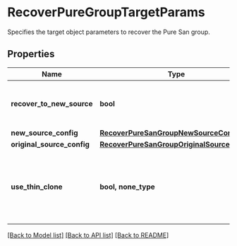 # RecoverPureGroupTargetParams

Specifies the target object parameters to recover the Pure San group.

## Properties
Name | Type | Description | Notes
------------ | ------------- | ------------- | -------------
**recover_to_new_source** | **bool** | Specifies whether to recover to a new source. | 
**new_source_config** | [**RecoverPureSanGroupNewSourceConfig**](RecoverPureSanGroupNewSourceConfig.md) |  | [optional] 
**original_source_config** | [**RecoverPureSanGroupOriginalSourceConfig**](RecoverPureSanGroupOriginalSourceConfig.md) |  | [optional] 
**use_thin_clone** | **bool, none_type** | Specifies whether to use thin clone to restore storage array snapshots. | [optional] 

[[Back to Model list]](../README.md#documentation-for-models) [[Back to API list]](../README.md#documentation-for-api-endpoints) [[Back to README]](../README.md)


